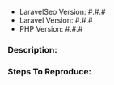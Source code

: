 - LaravelSeo Version: #.#.#
- Laravel Version: #.#.#
- PHP Version: #.#.#

### Description:

### Steps To Reproduce:
